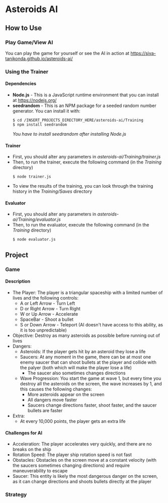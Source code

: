 # Asteroids AI
## How to Use
### Play Game/View AI
You can play the game for yourself or see the AI in action at https://siva-tanikonda.github.io/asteroids-ai/
### Using the Trainer
#### Dependencies
* **Node.js** - This is a JavaScript runtime environment that you can install at https://nodejs.org/
* **seedrandom** - This is an NPM package for a seeded random number generator. You can install it with:
  ```
  $ cd /INSERT_PROJECTS_DIRECTORY_HERE/asteroids-ai/Training
  $ npm install seedrandom
  ```
  *You have to install seedrandom after installing Node.js*
#### Trainer
* First, you should alter any parameters in *asteroids-ai/Training/trainer.js*
* Then, to run the trainer, execute the following command (in the *Training* directory)
  ```
  $ node trainer.js
  ```
* To view the results of the training, you can look through the training history in the *Training/Saves* directory
#### Evaluator
* First, you should alter any parameters in *asteroids-ai/Training/evaluator.js*
* Then, to run the evaluator, execute the following command (in the *Training* directory)
  ```
  $ node evaluator.js
  ```
## Project
### Game
#### Description
* The Player: The player is a triangular spaceship with a limited number of lives and the following controls:
  * A or Left Arrow - Turn Left
  * D or Right Arrow - Turn Right
  * W or Up Arrow - Accelerate
  * SpaceBar - Shoot a bullet
  * S or Down Arrow - Teleport (AI doesn't have access to this ability, as it is too unpredictable)
* Objective: Destroy as many asteroids as possible before running out of lives
* Dangers:
  * Asteroids: If the player gets hit by an asteroid they lose a life
  * Saucers: At any moment in the game, there can be at most one enemy saucer that can shoot bullets at the player and collide with the palyer (both which will make the player lose a life)
    * The saucer also sometimes changes directions
  * Wave Progression: You start the game at wave 1, but every time you destroy all the asteroids on the screen, the wave increases by 1, and this causes the following changes:
    * More asteroids appear on the screen
    * All dangers move faster
    * Saucers change directions faster, shoot faster, and the saucer bullets are faster
* Extra:
  * At every 10,000 points, the player gets an extra life
#### Challenges for AI
* Acceleration: The player accelerates very quickly, and there are no breaks on the ship
* Rotation Speed: The player ship rotation speed is not fast
* Obstacles: Obstacles on the screen move at a constant velocity (with the saucers sometimes changing directions) and require maneuverability to escape
* Saucer: This entity is likely the most dangerous danger on the screen, as it can change directions and shoots bullets directly at the player
### Strategy